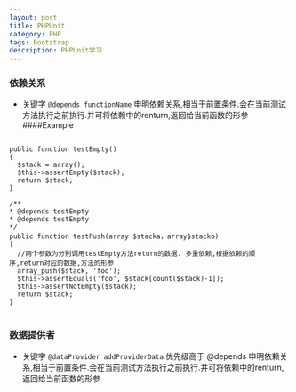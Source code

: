 ```yaml
---
layout: post
title: PHPUnit
category: PHP
tags: Bootstrap
description: PHPUnit学习
---
```

### 依赖关系

- 关键字 `@depends functionName`
  申明依赖关系,相当于前置条件.会在当前测试方法执行之前执行.并可将依赖中的renturn,返回给当前函数的形参
####Example
<pre><code>
public function testEmpty()
{ 
  $stack = array();
  $this->assertEmpty($stack);
  return $stack;
}

/**
* @depends testEmpty
* @depends testEmpty
*/
public function testPush(array $stacka，array$stackb)
{
  //两个参数为分别调用testEmpty方法return的数据. 多重依赖,根据依赖的顺序,return对应的数据,方法的形参
  array_push($stack, 'foo');
  $this->assertEquals('foo', $stack[count($stack)-1]);
  $this->assertNotEmpty($stack);
  return $stack;
}
</code>
</pre>
 

### 数据提供者

- 关键字 `@dataProvider addProviderData` 优先级高于 @depends
  申明依赖关系,相当于前置条件.会在当前测试方法执行之前执行.并可将依赖中的renturn,返回给当前函数的形参

